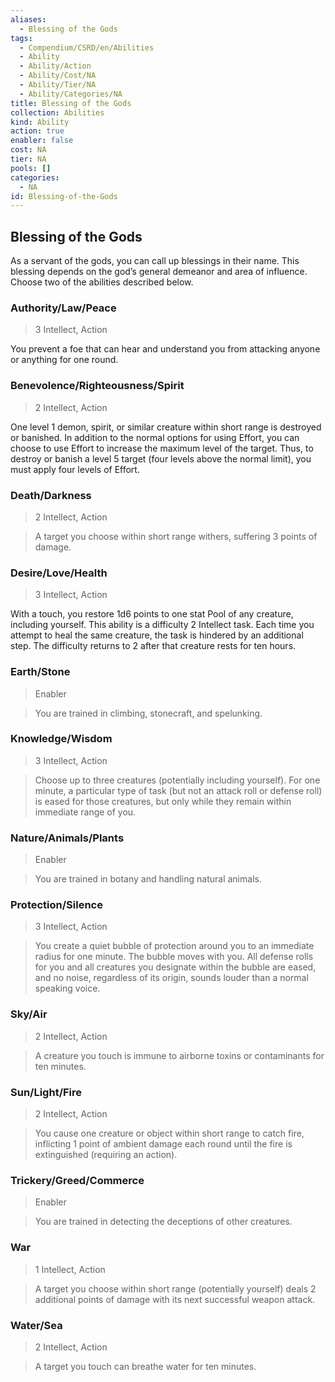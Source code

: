 ```yaml
---
aliases:
  - Blessing of the Gods
tags:
  - Compendium/CSRD/en/Abilities
  - Ability
  - Ability/Action
  - Ability/Cost/NA
  - Ability/Tier/NA
  - Ability/Categories/NA
title: Blessing of the Gods
collection: Abilities
kind: Ability
action: true
enabler: false
cost: NA
tier: NA
pools: []
categories:
  - NA
id: Blessing-of-the-Gods
---
```

## Blessing of the Gods    
  
As a servant of the gods, you can call up blessings in their name. This blessing depends on the god’s general demeanor and area of influence. Choose two of the abilities described below.  
  
### Authority/Law/Peace  
>3 Intellect, Action  
You prevent a foe that can hear and understand you from attacking anyone or anything for one round.    
  
### Benevolence/Righteousness/Spirit  
 >2 Intellect, Action   
One level 1 demon, spirit, or similar creature within short range is destroyed or banished. In addition to the normal options for using Effort, you can choose to use Effort to increase the maximum level of the target. Thus, to destroy or banish a level 5 target (four levels above the normal limit), you must apply four levels of Effort.  
  
### Death/Darkness    
>2 Intellect, Action    
>A target you choose within short range withers, suffering 3 points of damage.  
  
### Desire/Love/Health  
> 3 Intellect,  Action    
With a touch, you restore 1d6 points to one stat Pool of any creature, including yourself. This ability is a difficulty 2 Intellect task. Each time you attempt to heal the same creature, the task is hindered by an additional step. The difficulty returns to 2 after that creature rests for ten hours.  
  
### Earth/Stone    
>Enabler    
>You are trained in climbing, stonecraft, and spelunking.  
  
###  Knowledge/Wisdom    
>3 Intellect, Action    
>Choose up to three creatures (potentially including yourself). For one minute, a particular type of task (but not an attack roll or defense roll) is eased for those creatures, but only while they remain within immediate range of you.  
  
###  Nature/Animals/Plants  
>Enabler    
>You are trained in botany and handling natural animals.  
  
###  Protection/Silence    
>3 Intellect, Action    
>You create a quiet bubble of protection around you to an immediate radius for one minute. The bubble moves with you. All defense rolls for you and all creatures you designate within the bubble are eased, and no noise, regardless of its origin, sounds louder than a normal speaking voice.  
  
### Sky/Air    
>2 Intellect, Action    
>A creature you touch is immune to airborne toxins or contaminants for ten minutes.  
  
### Sun/Light/Fire  
> 2 Intellect, Action    
> You cause one creature or object within short range to catch fire, inflicting 1 point of ambient damage each round until the fire is extinguished (requiring an action).  
  
### Trickery/Greed/Commerce    
>Enabler    
>You are trained in detecting the deceptions of other creatures.  
  
### War    
>1 Intellect,  Action    
>A target you choose within short range (potentially yourself) deals 2 additional points of damage with its next successful weapon attack.  
  
### Water/Sea    
>2 Intellect,  Action    
>A target you touch can breathe water for ten minutes.
